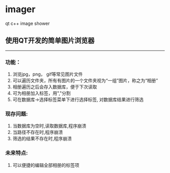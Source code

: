 ﻿# imager
qt c++ image shower

## 使用QT开发的简单图片浏览器
-------------------
### 功能：
1. 浏览jpg，png， gif等常见图片文件
2. 可以遍历文件夹，所有有图片的一个文件夹视为“一组”图片，称之为“相册”
3. 相册遍历之后会存入数据库，便于下次读取
4. 可为相册加入标签，用","分割
5. 可在数据库->选择标签菜单下进行选择标签, 对数据库结果进行筛选


### 现存问题:
1. 当数据库为空时,读取数据库,程序崩溃
2. 当路径不存在时,程序崩溃
3. 筛选的结果不存在时,程序崩溃


### 未来特点:
1. 可以便捷的编辑全部相册的标签项

